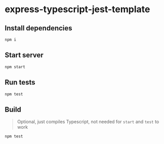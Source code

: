 # express-typescript-jest-template

## Install dependencies
```npm i```

## Start server
```npm start```

## Run tests
```npm test```

## Build
> Optional, just compiles Typescript, not needed for `start` and `test` to work

```npm test```
